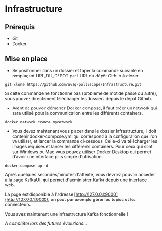 # Infrastructure

## Prérequis
- Git
- Docker

## Mise en place
- Se positionner dans un dossier et taper la commande suivante en remplaçant URL_DU_DEPOT par l'URL du dépôt Github à cloner.
```
git clone https://github.com/uvsq-polluscope/Infrastructure.git
``` 
Si cette commande ne fonctionne pas (problème de mot de passe ou autre), vous pouvez directement télécharger les dossiers depuis le dépot Github.

- Avant de pouvoir démarrer Docker compose, il faut créer un network qui sera utilisé pour la communication entre les différents containers.
```
docker network create mynetwork
``` 
- Vous devez maintenant vous placer dans le dossier Infrastructure, il doit contenir docker-compose.yml qui correspond à la configuration que l'on va utiliser, et lancer la commande ci-dessous. Celle-ci va télécharger les images requises et lancer les différents containers. Pour ceux qui sont sur Windows ou Mac vous pouvez utiliser Docker Desktop qui permet d'avoir une interface plus simple d'utilisation.
```
docker-compose up -d
``` 
Après quelques secondes/minutes d'attente, vous devriez pouvoir accéder à la page KafkaUI, qui permet d'administrer Kafka depuis une interface web. 

La page est disponible à l'adresse [http://127.0.0.1:9000](http://127.0.0.1:9000), on peut par exemple gérer les topics et les connecteurs.

Vous avez maintenant une infrastructure Kafka fonctionnelle !

*A compléter lors des futures évolutions...*

